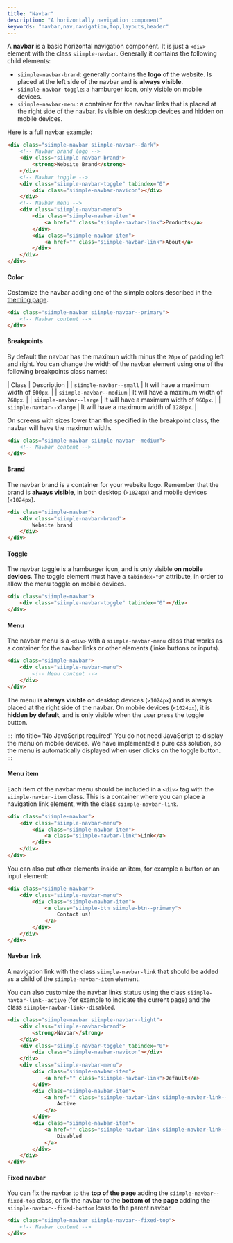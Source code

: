 ```yaml
---
title: "Navbar"
description: "A horizontally navigation component"
keywords: "navbar,nav,navigation,top,layouts,header"
--- 
```


A **navbar** is a basic horizontal navigation component. It is just a `<div>` element with the class `siimple-navbar`. Generally it contains the following child elements:

- `siimple-navbar-brand`: generally contains the **logo** of the website. Is placed at the left side of the navbar and is **always visible**.
- `siimple-navbar-toggle`: a hamburger icon, only visible on mobile devices.
- `siimple-navbar-menu`: a container for the navbar links that is placed at the right side of the navbar. Is visible on desktop devices and hidden on mobile devices.

Here is a full navbar example:

```html preview="true"
<div class="siimple-navbar siimple-navbar--dark">
    <!-- Navbar brand logo -->
    <div class="siimple-navbar-brand">
        <strong>Website Brand</strong>
    </div>
    <!-- Navbar toggle -->
    <div class="siimple-navbar-toggle" tabindex="0">
        <div class="siimple-navbar-navicon"></div>
    </div>
    <!-- Navbar menu -->
    <div class="siimple-navbar-menu">
        <div class="siimple-navbar-item">
            <a href="" class="siimple-navbar-link">Products</a>
        </div>
        <div class="siimple-navbar-item">
            <a href="" class="siimple-navbar-link">About</a>
        </div>
    </div>
</div>
```


#### Color

Costomize the navbar adding one of the siimple colors described in the [theming page](/css/getting-started/theming.html).

```html
<div class="siimple-navbar siimple-navbar--primary">
    <!-- Navbar content -->
</div>
```

#### Breakpoints

By default the navbar has the maximun width minus the `20px` of padding left and right. You can change the width of the navbar element using one of the following breakpoints class names:

| Class | Description |
| `siimple-navbar--small` | It will have a maximum width of `600px`. |
| `siimple-navbar--medium` | It will have a maximum width of `768px`. |
| `siimple-navbar--large` | It will have a maximum width of `960px`. |
| `siimple-navbar--xlarge` | It will have a maximum width of `1280px`. |

On screens with sizes lower than the specified in the breakpoint class, the navbar will have the maximun width.

```html
<div class="siimple-navbar siimple-navbar--medium">
    <!-- Navbar content -->
</div>
```

#### Brand

The navbar brand is a container for your website logo. Remember that the brand is **always visible**, in both desktop (`>1024px`) and mobile devices (`<1024px`).

```html
<div class="siimple-navbar">
    <div class="siimple-navbar-brand">
        Website brand
    </div>
</div>
```


#### Toggle 

The navbar toggle is a hamburger icon, and is only visible **on mobile devices**. The toggle element must have a `tabindex="0"` attribute, in order to allow the menu toggle on mobile devices.

```html
<div class="siimple-navbar">
    <div class="siimple-navbar-toggle" tabindex="0"></div>
</div>
```


#### Menu

The navbar menu is a `<div>` with a `siimple-navbar-menu` class that works as a container for the navbar links or other elements (linke buttons or inputs). 

```html
<div class="siimple-navbar">
    <div class="siimple-navbar-menu">
        <!-- Menu content -->
    </div>
</div>
```

The menu is **always visible** on desktop devices (`>1024px`) and is always placed at the right side of the navbar. On mobile devices (`<1024px`), it is **hidden by default**, and is only visible when the user press the toggle button. 

::: info title="No JavaScript required"
You do not need JavaScript to display the menu on mobile devices. We have implemented a pure css solution, so the  menu is automatically displayed when user clicks on the toggle button.
::: 


#### Menu item

Each item of the navbar menu should be included in a `<div>` tag with the `siimple-navbar-item` class. This is a container where you can place a navigation link element, with the class `siimple-navbar-link`.

```html
<div class="siimple-navbar">
    <div class="siimple-navbar-menu">
        <div class="siimple-navbar-item">
            <a class="siimple-navbar-link">Link</a>
        </div>
    </div>
</div>
```

You can also put other elements inside an item, for example a button or an input element:

```html
<div class="siimple-navbar">
    <div class="siimple-navbar-menu">
        <div class="siimple-navbar-item">
            <a class="siimple-btn siimple-btn--primary">
                Contact us!
            </a>
        </div>
    </div>
</div>
```

#### Navbar link

A navigation link with the class `siimple-navbar-link` that should be added as a child of the `siimple-navbar-item` element.

You can also customize the navbar links status using the class `siimple-navbar-link--active` (for example to indicate the current page) and the class `siimple-navbar-link--disabled`.

```html preview="true"
<div class="siimple-navbar siimple-navbar--light">
    <div class="siimple-navbar-brand">
        <strong>Navbar</strong>
    </div>
    <div class="siimple-navbar-toggle" tabindex="0">
        <div class="siimple-navbar-navicon"></div>
    </div>
    <div class="siimple-navbar-menu">
        <div class="siimple-navbar-item">
            <a href="" class="siimple-navbar-link">Default</a>
        </div>
        <div class="siimple-navbar-item">
            <a href="" class="siimple-navbar-link siimple-navbar-link--active">
                Active
            </a>
        </div>
        <div class="siimple-navbar-item">
            <a href="" class="siimple-navbar-link siimple-navbar-link--disabled">
                Disabled
            </a>
        </div>
    </div>
</div>
```


#### Fixed navbar

You can fix the navbar to the **top of the page** adding the `siimple-navbar--fixed-top` class, or fix the navbar to the **bottom of the page** adding the `siimple-navbar--fixed-bottom` lcass to the parent navbar.

```html
<div class="siimple-navbar siimple-navbar--fixed-top">
    <!-- Navbar content -->
</div>
```


